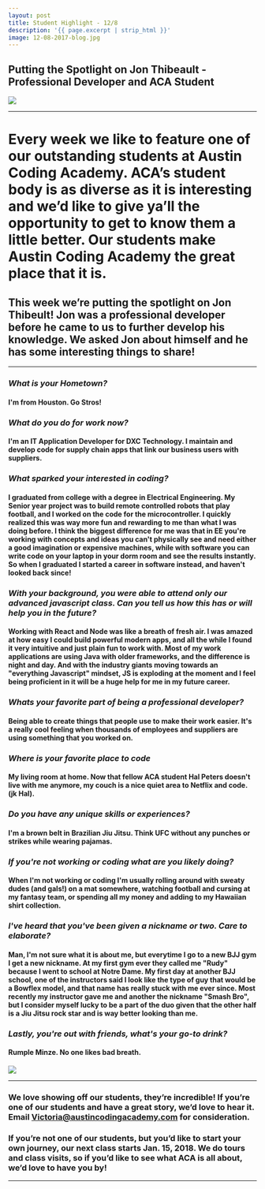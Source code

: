 ```yaml
---
layout: post
title: Student Highlight - 12/8
description: '{{ page.excerpt | strip_html }}'
image: 12-08-2017-blog.jpg
---
```

## Putting the Spotlight on Jon Thibeault - Professional Developer and ACA Student

<div class="col-sm-12">
  <img class="img-responsive" src="/assets/images/12-08-2017-blog.jpg"/>
</div>

---

# Every week we like to feature one of our outstanding students at Austin Coding Academy. ACA’s student body is as diverse as it is interesting and we’d like to give ya’ll the opportunity to get to know them a little better. Our students make Austin Coding Academy the great place that it is.

## This week we’re putting the spotlight on Jon Thibeult! Jon was a professional developer before he came to us to further develop his knowledge. We asked Jon about himself and he has some interesting things to share!

---

### *What is your Hometown?*

#### I'm from Houston. Go Stros!


### *What do you do for work now?*

#### I'm an IT Application Developer for DXC Technology. I maintain and develop code for supply chain apps that link our business users with suppliers. 


### *What sparked your interested in coding?*

#### I graduated from college with a degree in Electrical Engineering. My Senior year project was to build remote controlled robots that play football, and I worked on the code for the microcontroller. I quickly realized this was way more fun and rewarding to me than what I was doing before. I think the biggest difference for me was that in EE you're working with concepts and ideas you can't physically see and need either a good imagination or expensive machines, while with software you can write code on your laptop in your dorm room and see the results instantly. So when I graduated I started a career in software instead, and haven't looked back since!


### *With your background, you were able to attend only our advanced javascript class. Can you tell us how this has or will help you in the future?*

#### Working with React and Node was like a breath of fresh air. I was amazed at how easy I could build powerful modern apps, and all the while I found it very intuitive and just plain fun to work with. Most of my work applications are using Java with older frameworks, and the difference is night and day. And with the industry giants moving towards an "everything Javascript" mindset, JS is exploding at the moment and I feel being proficient in it will be a huge help for me in my future career. 
 
 
### *Whats your favorite part of being a professional developer?*

#### Being able to create things that people use to make their work easier. It's a really cool feeling when thousands of employees and suppliers are using something that you worked on. 


### *Where is your favorite place to code*
 
#### My living room at home. Now that fellow ACA student Hal Peters doesn't live with me anymore, my couch is a nice quiet area to Netflix and code. (jk Hal). 


### *Do you have any unique skills or experiences?*

#### I'm a brown belt in Brazilian Jiu Jitsu. Think UFC without any punches or strikes while wearing pajamas. 


### *If you're not working or coding what are you likely doing?*

#### When I'm not working or coding I'm usually rolling around with sweaty dudes (and gals!) on a mat somewhere, watching football and cursing at my fantasy team, or spending all my money and adding to my Hawaiian shirt collection. 
 

### *I've heard that you've been given a nickname or two. Care to elaborate?* 

#### Man, I'm not sure what it is about me, but everytime I go to a new BJJ gym I get a new nickname. At my first gym ever they called me "Rudy" because I went to school at Notre Dame. My first day at another BJJ school, one of the instructors said I look like the type of guy that would be a Bowflex model, and that name has really stuck with me ever since. Most recently my instructor gave me and another the nickname "Smash Bro", but I consider myself lucky to be a part of the duo given that the other half is a Jiu Jitsu rock star and is way better looking than me. 


### *Lastly, you're out with friends, what's your go-to drink?*

#### Rumple Minze. No one likes bad breath.  
 

 <div class="col-sm-12">
  <img class="img-responsive" src="/assets/images/12-08-2017-1-blog.jpg"/>
</div>


---

### We love showing off our students, they’re incredible! If you’re one of our students and have a great story, we’d love to hear it. Email Victoria@austincodingacademy.com for consideration. 

### If you’re not one of our students, but you’d like to start your own journey, our next class starts Jan. 15, 2018. We do tours and class visits, so if you’d like to see what ACA is all about, we’d love to have you by! 

---
